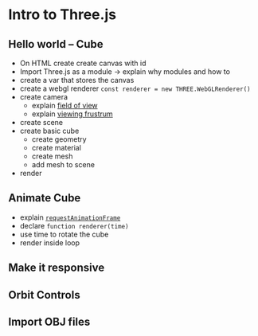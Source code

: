 # Intro to Three.js

## Hello world – Cube
* On HTML create create canvas with id
* Import Three.js as a module -> explain why modules and how to
* create a var that stores the canvas
* create a webgl renderer `const renderer = new THREE.WebGLRenderer()`
* create camera 
    * explain [field of view](https://en.wikipedia.org/wiki/Field_of_view_in_video_games)
    * explain [viewing frustrum](https://en.wikipedia.org/wiki/Viewing_frustum)
* create scene
* create basic cube
    * create geometry
    * create material
    * create mesh
    * add mesh to scene
* render
## Animate Cube
* explain [`requestAnimationFrame`](https://developer.mozilla.org/en-US/docs/Web/API/window/requestAnimationFrame)
* declare `function renderer(time)`
* use time to rotate the cube
* render inside loop
## Make it responsive
## Orbit Controls
## Import OBJ files